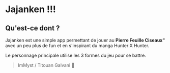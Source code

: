# Jajanken !!!

## Qu'est-ce dont ?

Jajanken est une simple app permettant de jouer au **Pierre Feuille Ciseaux"** avec un peu plus de fun et en s'inspirant du manga Hunter X Hunter.

Le personnage principale utilise les 3 formes du jeu pour se battre.

> ImMyst / Titouan Galvani :metal: